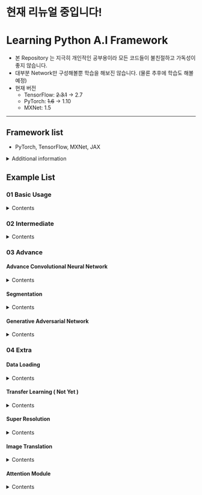 # **현재 리뉴얼 중입니다!**

# Learning Python A.I Framework

- 본 Repository 는 지극히 개인적인 공부용이라 모든 코드들이 불친절하고 가독성이 좋지 않습니다.
- 대부분 Network만 구성해볼뿐 학습을 해보진 않습니다. (물론 추후에 학습도 해볼 예정)
- 현재 버전
    - TensorFlow: ~~2.3.1~~ -> 2.7
    - PyTorch: ~~1.6~~ -> 1.10
    - MXNet: 1.5

---
## Framework list 
- PyTorch, TensorFlow, MXNet, JAX

<details>
<summary> Additional information </summary>

### PyTorch
- 배포 : Facebook
- 공식 홈페이지 : https://pytorch.org
- 주 사용 프레임워크

### TensorFlow
- 배포 : Google
- 공식 홈페이지 : https://www.tensorflow.org
- 서브 프레임워크
- Low level(tf.nn), High level(tf.keras), model subclassing API 로 작성하려함.
- 1.x -> 2.x 로 변경중.

### MXNet
- 배포 : Apache
- 공식 홈페이지 : https://mxnet.apache.org
- 그냥...써보려고 함....
- Gluon, Module 로 작성하려함.
- 매우...진행이 느릴 것으로 예상.

### JAX
- 배포 :  Google
- 공식 홈페이지 : https://github.com/google/jax
- 그냥....써보려고....
- Transformer가 jax 기반이길래...

</details>

## Example List

### 01 Basic Usage

<details>
<summary> Contents </summary>

1. Linear Regression  
[tf.keras](01_Basic/Linear_Regression/tf_keras.py),
[tf.nn](01_Basic/Linear_Regression/tf_nn.py), 
[PyTorch](01_Basic/Linear_Regression/PyTorch.py), 
[MXNet Gluon](01_Basic/Linear_Regression/MXNet_Gluon.py),
[JAX](01_Basic/Linear_Regression/ver_jax.py)

2. Logistic Regression  
[tf.keras](01_Basic/Logistic_Regression/tf_keras.py), 
[tf.nn](01_Basic/Logistic_Regression/tf_nn.py), 
[PyTorch](01_Basic/Logistic_Regression/PyTorch.py), 
[MXNet Gluon](01_Basic/Logistic_Regression/MXNet_Gluon.py)

</details>

### 02 Intermediate

<details>
<summary> Contents </summary>

1. Multi Layer Network  
[tf.keras](02_Intermediate/Multi_Layer_Neural_Network/tf_keras.py), 
[tf.nn](02_Intermediate/Multi_Layer_Neural_Network/tf_nn.py), 
[PyTorch](02_Intermediate/Multi_Layer_Neural_Network/PyTorch.py), 
[MXNet Gluon](02_Intermediate/Multi_Layer_Neural_Network/MXNet_Gluon.py)

2. Simple Convolutional Neural Network  
[tf.keras](02_Intermediate/Simple_Convolutional_Neural_Network/tf_keras.py), 
[tf.nn](02_Intermediate/Simple_Convolutional_Neural_Network/tf_nn.py), 
[PyTorch](02_Intermediate/Simple_Convolutional_Neural_Network/PyTorch.py), 
[MXNet Gluon](02_Intermediate/Simple_Convolutional_Neural_Network/MXNet_Gluon.py)

</details>

### 03 Advance
#### Advance Convolutional Neural Network

<details>
<summary> Contents </summary>

1. VGGNet  (https://arxiv.org/abs/1409.1556)  
[tf.keras](03_Advance/CNN/VGGNet/tf_keras.py), 
[PyTorch](03_Advance/CNN/VGGNet/PyTorch.py), 
[MXNet Gluon](03_Advance/CNN/VGGNet/MXNet_Gluon.py)

2. GoogLeNet (https://arxiv.org/abs/1409.4842)  
[tf.keras](03_Advance/CNN/GoogLeNet/tf_keras.py), 
[PyTorch](03_Advance/CNN/GoogLeNet/PyTorch.py), 
[MXNet Gluon](03_Advance/CNN/GoogLeNet/MXNet_Gluon.py)

3. ResNet (https://arxiv.org/abs/1512.03385)  
[tf.keras](03_Advance/CNN/ResNet/tf_keras.py), 
[PyTorch](03_Advance/CNN/ResNet/PyTorch.py), 
[MXNet Gluon](03_Advance/CNN/ResNet/MXNet_Gluon.py)

4. Inception V2 (https://arxiv.org/abs/1512.00567)  
[tf.keras](03_Advance/CNN/InceptionV2/tf_keras.py), 
[PyTorch](03_Advance/CNN/InceptionV2/PyTorch.py), 
[MXNet Gluon](03_Advance/CNN/InceptionV2/MXNet_Gluon.py)

5. Inception V3 (https://arxiv.org/abs/1512.00567)  
[tf.keras](03_Advance/CNN/InceptionV3/tf_keras.py), 
[PyTorch](03_Advance/CNN/InceptionV3/PyTorch.py), 
[MXNet Gluon](03_Advance/CNN/InceptionV3/MXNet_Gluon.py)

6. DenseNet (https://arxiv.org/abs/1608.06993)  
[tf.keras](03_Advance/CNN/DenseNet/tf_keras.py), 
[PyTorch](03_Advance/CNN/DenseNet/PyTorch.py), 
[MXNet Gluon](03_Advance/CNN/DenseNet/MXNet_Gluon.py)

7. Xception (https://arxiv.org/abs/1610.02357)  
[tf.keras](03_Advance/CNN/Xception/tf_keras.py), 
[PyTorch](03_Advance/CNN/Xception/PyTorch.py), 
[MXNet Gluon](03_Advance/CNN/Xception/MXNet_Gluon.py)

8. MobileNet V1 (https://arxiv.org/abs/1704.04861)   
[tf.keras](03_Advance/CNN/MobileNetV1/tf_keras.py), 
[PyTorch](03_Advance/CNN/MobileNetV1/PyTorch.py), 
[MXNet Gluon](03_Advance/CNN/MobileNetV1/MXNet_Gluon.py)

9. MobileNet V2 (https://arxiv.org/abs/1801.04381)   
[tf.keras](03_Advance/CNN/MobileNetV2/tf_keras.py), 
[PyTorch](03_Advance/CNN/MobileNetV2/PyTorch.py), 
[MXNet Gluon](03_Advance/CNN/MobileNetV2/MXNet_Gluon.py)

10. MobileNet V3 (https://arxiv.org/abs/1905.02244)   
[tf.keras](03_Advance/CNN/MobileNetV3/tf_keras.py), 
[PyTorch](03_Advance/CNN/MobileNetV3/PyTorch.py)

11. SqueezeNet (https://arxiv.org/abs/1602.07360)  
[tf.keras](03_Advance/CNN/SqueezeNet/tf_keras.py), 
[PyTorch](03_Advance/CNN/SqueezeNet/PyTorch.py)

12. SENet (https://arxiv.org/abs/1709.01507)  
[tf.keras](03_Advance/CNN/SENet/tf_keras.py), 
[PyTorch](03_Advance/CNN/SENet/PyTorch.py)

</details>

#### Segmentation

<details>
<summary> Contents </summary>

1. DeconvNet (http://cvlab.postech.ac.kr/research/deconvnet/)  
[PyTorch](03_Advance/Segmentation/DeconvNet/PyTorch.py)

2. U-Net (https://arxiv.org/abs/1505.04597)  
[tf.keras](03_Advance/Segmentation/U-Net/tf_keras.py), 
[PyTorch](03_Advance/Segmentation/U-Net/PyTorch.py)

</details>

#### Generative Adversarial Network

<details>
<summary> Contents </summary>

1. Vanilla GAN  
[tf.keras](03_Advance/GAN/Vanilla_GAN/tf_keras.py), 
[PyTorch](03_Advance/GAN/Vanilla_GAN/PyTorch.py)

2. LSGAN  
[tf.keras](03_Advance/GAN/LSGAN/tf_keras.py), 
[PyTorch](03_Advance/GAN/LSGAN/PyTorch.py)

3. DCGAN  
[tf.keras](03_Advance/GAN/DCGAN/tf_keras.py),  
[PyTorch](03_Advance/GAN/DCGAN/PyTorch.py)

4. CGAN  
[tf.keras](03_Advance/GAN/CGAN/tf_keras.py),  
[PyTorch](03_Advance/GAN/CGAN/PyTorch.py)

</details>

### 04 Extra

#### Data Loading

<details>
<summary> Contents </summary>

[PyTorch](04_Extra/DataLoading/PyTorch)

[TensorFlow] ( Not Yet )

</details>

#### Transfer Learning ( Not Yet )

<details>
<summary> Contents </summary>

</details>

#### Super Resolution

<details>
<summary> Contents </summary>

1. SRCNN  
[TensorFlow](04_Extra/Super_Resolution/EDSR/TensorFlow), 
[PyTorch](04_Extra/Super_Resolution/SRCNN/PyTorch)

2. VDSR  
[TensorFlow](04_Extra/Super_Resolution/EDSR/TensorFlow), 
[PyTorch](04_Extra/Super_Resolution/VDSR/PyTorch)

3. EDSR  
[TensorFlow](04_Extra/Super_Resolution/EDSR/TensorFlow), 
[PyTorch](04_Extra/Super_Resolution/EDSR/PyTorch)

4. SubPixel  
[TensorFlow](04_Extra/Super_Resolution/EDSR/TensorFlow), 
[PyTorch](04_Extra/Super_Resolution/SubPixel/PyTorch)

</details>

#### Image Translation

<details>
<summary> Contents </summary>

1. Neural Style Transfer  
[PyTorch](04_Extra/Style_Transfer/Neural_Style_Transfer/PyTroch/)

2. Pix2Pix

3. CycleGAN

</details>

#### Attention Module

<details>
<summary> Contents </summary>

1. [BAM](https://arxiv.org/abs/1807.06514)


2. [CBAM](https://arxiv.org/abs/1807.06521)

</details>